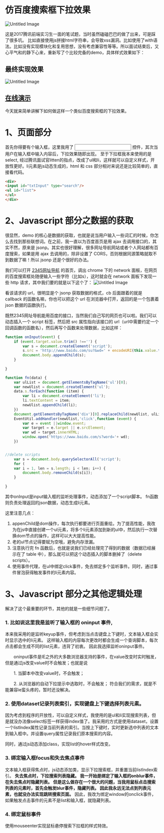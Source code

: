 
# 仿百度搜索框下拉效果

 ![Untitled Image](http://images.zyy1217.com/4pQTj)
 
 这是2017腾讯前端实习生一面的笔试题，当时虽然磕磕巴巴的做了出来，可是踩了很多坑。
 比如直接使用js拼接html字符串，会导致xss漏洞。比如使用了with语法。比如没有实现模块化和复用思想，没有考虑兼容性等等。所以面试结束后，又心平气和的静下心来，重新写了个比较完备的demo，具体样式效果如下：
## 最终实现效果
![Untitled Image](http://images.zyy1217.com/hpEa8)
## [在线演示](http://www.zyy1217.com/project/searchlist/)
 
今天就来简单讲解下如何做这样一个类似百度搜索框的下拉效果。

# 1、页面部分

首先你得要有个输入框，这里我用了 <input type='search' /> 控件，其次当用户在输入框中输入内容后，下拉效果随即出现。
至于下拉框我本来使用的是select, 经过腾讯面试官litten的指点，改成了ul和li，这样就可以自定义样式，开放性更好。li元素是js动态生成的，html 和 css 部分相对来说还是比较简单的，直接看代码。

```html
<div>
<input id="txtInput" type="search"/>
<ul id="list">
</ul>
</div>
```

# 2、Javascript 部分之数据的获取

很显然，demo 的核心是数据的获取，也就是说当用户输入一些词汇的时候，你怎么去找到那些联想词。在之前，我一直以为百度首页是用 ajax 去调用接口的，其实不然，原来是 jsonp。其实也很好理解，很多网址导航网站或者个人网站都有百度搜索，如果是用 ajax 去调用的，除非设置了 CORS，否则根据同源策略就取不到数据了嘛！所以 jsonp 还是个很好的办法。

我们可以打开 [2345网址导航](https://www.2345.com/) 的首页，调出 chrome 下的 network 面板，在网页的百度搜索框处随便输入一些字符（比如s），这时就会在 network 面板下发现一些 http 请求，其中我们要的就是以下这个了：
![Untitled Image](http://images.zyy1217.com/YRlAn)

看该请求的 url，很明显是个 jsonp 获取数据的格式，cb 后面跟着的就是 callback 的函数名嘛，你也可以把这个 url 在浏览器中打开，返回的是一个包裹着 json 数据的函数执行。

既然2345网址导航能用百度的接口，当然我们自己写的网页也可以啦。我们可以动态插入一个 script 标签，然后把 src 属性指向该接口的 url（url中需要约定一个回调函数的函数名），然后再写个函数来处理数据，比如这样：
```javascript
function onInput(event) {
    if (event.target.value.trim() !=='') {
        var s = document.createElement('script');
        s.src = 'http://www.baidu.com/su?&wd=' + encodeURI(this.value.trim()) + '&p=3&cb=fn';
        document.body.appendChild(s);
    }
    
}

function fn(data) {
    var ulList = document.getElementsByTagName('ul')[0];
    var newUlist = document.createElement('ul');
    data.s.forEach(function (item) {
        var li = document.createElement('li');
        li.textContent = item;
        newUlist.appendChild(li);
    })
    document.getElementsByTagName('div')[0].replaceChild(newUlist, ulList);
    EventUtil.addHandler(newUlist,'click',function (event) {
        var e = event ||window.event;
        var target = e.target || e.srcElement;
        var wd = target.innerHTML;
        window.open('https://www.baidu.com/s?word='+ wd);
    })


//delete scripts
    var s = document.body.querySelectorAll('script');
    for (
    var i = 1, len = s.length; i < len; i++) {
        document.body.removeChild(s[i]);
    }
    
}
```
其中onInput是input输入框的监听处理事件，动态添加了一个script脚本。
fn函数则负责处理返回的json数据，动态生成li元素。

这里注意几点：

1. appenChild是dom操作，每次执行都要进行页面重绘。为了提高性能，我改为在js中直接创建一个ul元素，将多个li元素添加到新的ul中，然后执行一次替换dom节点的操作，这样可以大大提高性能。
2. 老的ul节点记得要赋为空哦，避免内存泄漏。
3. 注意执行完 fn 函数后，也就是说我们已经处理完了得到的数据（数据已经展示在了 table 中），那么就可以把这个动态插入的脚本删掉了（delete scripts）。
4. 使用事件代理，在ul中绑定click事件，免去绑定多个监听事件。同时，通过事件冒泡获得触发事件的li元素内容。

# 3、Javascript 部分之其他逻辑处理

解决了这个最重要的环节，其他的就是一些细节问题了。

### 1. 比如说这里我是监听了输入框的 oninput 事件,
本来我采用的是监听keyup事件，但考虑到当点击键盘上下键时，文本输入框会实时显示选中的li元素。
这样输入框的内容每次更改时都会生成一个查询脚本，每次点击都会生成不同的list元素，违背了初衷。
因此我选择监听oninput事件。

　　oninput事件是IE之外的大多数浏览器支持的事件，在value改变时实时触发，但是通过js改变value时不会触发；也就是说

　　1. 当脚本中改变value时，不会触发；

　　2. 从浏览器的自动下拉提示中选取时，不会触发；
符合我们的需求，就是不能兼容ie蛮头疼的，暂时还没解决。

### 2. 使用dataset记录列表索引，实现键盘上下键选择列表元素。
因为考虑到程序的开放性，可以自定义样式，我使用的是ul和li实现搜索列表，但是就没办法像select标签一样获得index值了。我采用的方式是使用dataset，设置一个listIndex属性记录当前列表的索引。当按上下键时，实时更新选中列表的文本到输入框中。并设置query属性记录我们原本搜索的内容。

同时，通过js动态添加class，实现list的hover样式改变。

### 3. 绑定输入框focus和失去焦点事件
文本输入框获得焦点时，js动态添加类，显示下拉搜索框，并重置当前listIndex索引。
**失去焦点时，下拉搜索列表隐藏。
我一开始是绑定了输入框的onblur事件，在失去焦点时隐藏列表。
但是这么做存在一个很大的问题，当我用鼠标点击搜索列表的元素时，首先会触发blur事件，隐藏列表。
因此我永远无法点到列表元素，也就没办法实现跳转搜索页面。**
因此，我改为绑定window的onclick事件，如果触发点击事件的元素不是list和输入框，就隐藏列表。

### 4. 绑定鼠标事件
使用mouseenter实现鼠标悬停搜索下拉框的样式特效。





